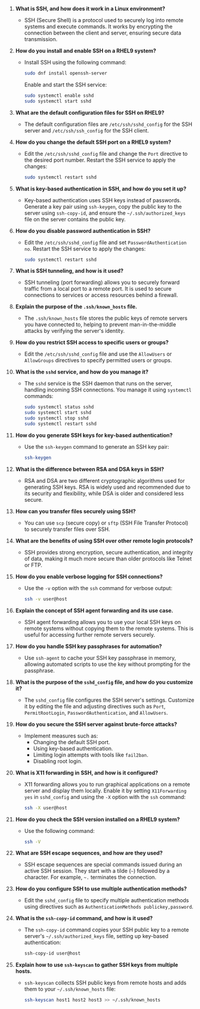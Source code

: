 
1. **What is SSH, and how does it work in a Linux environment?**
   - SSH (Secure Shell) is a protocol used to securely log into remote systems and execute commands. It works by encrypting the connection between the client and server, ensuring secure data transmission.

2. **How do you install and enable SSH on a RHEL9 system?**
   - Install SSH using the following command:
     ```bash
     sudo dnf install openssh-server
     ```
     Enable and start the SSH service:
     ```bash
     sudo systemctl enable sshd
     sudo systemctl start sshd
     ```

3. **What are the default configuration files for SSH on RHEL9?**
   - The default configuration files are `/etc/ssh/sshd_config` for the SSH server and `/etc/ssh/ssh_config` for the SSH client.

4. **How do you change the default SSH port on a RHEL9 system?**
   - Edit the `/etc/ssh/sshd_config` file and change the `Port` directive to the desired port number. Restart the SSH service to apply the changes:
     ```bash
     sudo systemctl restart sshd
     ```

5. **What is key-based authentication in SSH, and how do you set it up?**
   - Key-based authentication uses SSH keys instead of passwords. Generate a key pair using `ssh-keygen`, copy the public key to the server using `ssh-copy-id`, and ensure the `~/.ssh/authorized_keys` file on the server contains the public key.

6. **How do you disable password authentication in SSH?**
   - Edit the `/etc/ssh/sshd_config` file and set `PasswordAuthentication no`. Restart the SSH service to apply the changes:
     ```bash
     sudo systemctl restart sshd
     ```

7. **What is SSH tunneling, and how is it used?**
   - SSH tunneling (port forwarding) allows you to securely forward traffic from a local port to a remote port. It is used to secure connections to services or access resources behind a firewall.

8. **Explain the purpose of the `.ssh/known_hosts` file.**
   - The `.ssh/known_hosts` file stores the public keys of remote servers you have connected to, helping to prevent man-in-the-middle attacks by verifying the server's identity.

9. **How do you restrict SSH access to specific users or groups?**
   - Edit the `/etc/ssh/sshd_config` file and use the `AllowUsers` or `AllowGroups` directives to specify permitted users or groups.

10. **What is the `sshd` service, and how do you manage it?**
    - The `sshd` service is the SSH daemon that runs on the server, handling incoming SSH connections. You manage it using `systemctl` commands:
      ```bash
      sudo systemctl status sshd
      sudo systemctl start sshd
      sudo systemctl stop sshd
      sudo systemctl restart sshd
      ```

11. **How do you generate SSH keys for key-based authentication?**
    - Use the `ssh-keygen` command to generate an SSH key pair:
      ```bash
      ssh-keygen
      ```

12. **What is the difference between RSA and DSA keys in SSH?**
    - RSA and DSA are two different cryptographic algorithms used for generating SSH keys. RSA is widely used and recommended due to its security and flexibility, while DSA is older and considered less secure.

13. **How can you transfer files securely using SSH?**
    - You can use `scp` (secure copy) or `sftp` (SSH File Transfer Protocol) to securely transfer files over SSH.

14. **What are the benefits of using SSH over other remote login protocols?**
    - SSH provides strong encryption, secure authentication, and integrity of data, making it much more secure than older protocols like Telnet or FTP.

15. **How do you enable verbose logging for SSH connections?**
    - Use the `-v` option with the `ssh` command for verbose output:
      ```bash
      ssh -v user@host
      ```

16. **Explain the concept of SSH agent forwarding and its use case.**
    - SSH agent forwarding allows you to use your local SSH keys on remote systems without copying them to the remote systems. This is useful for accessing further remote servers securely.

17. **How do you handle SSH key passphrases for automation?**
    - Use `ssh-agent` to cache your SSH key passphrase in memory, allowing automated scripts to use the key without prompting for the passphrase.

18. **What is the purpose of the `sshd_config` file, and how do you customize it?**
    - The `sshd_config` file configures the SSH server's settings. Customize it by editing the file and adjusting directives such as `Port`, `PermitRootLogin`, `PasswordAuthentication`, and `AllowUsers`.

19. **How do you secure the SSH server against brute-force attacks?**
    - Implement measures such as:
      - Changing the default SSH port.
      - Using key-based authentication.
      - Limiting login attempts with tools like `fail2ban`.
      - Disabling root login.

20. **What is X11 forwarding in SSH, and how is it configured?**
    - X11 forwarding allows you to run graphical applications on a remote server and display them locally. Enable it by setting `X11Forwarding yes` in `sshd_config` and using the `-X` option with the `ssh` command:
      ```bash
      ssh -X user@host
      ```

21. **How do you check the SSH version installed on a RHEL9 system?**
    - Use the following command:
      ```bash
      ssh -V
      ```

22. **What are SSH escape sequences, and how are they used?**
    - SSH escape sequences are special commands issued during an active SSH session. They start with a tilde (`~`) followed by a character. For example, `~.` terminates the connection.

23. **How do you configure SSH to use multiple authentication methods?**
    - Edit the `sshd_config` file to specify multiple authentication methods using directives such as `AuthenticationMethods publickey,password`.

24. **What is the `ssh-copy-id` command, and how is it used?**
    - The `ssh-copy-id` command copies your SSH public key to a remote server's `~/.ssh/authorized_keys` file, setting up key-based authentication:
      ```bash
      ssh-copy-id user@host
      ```

25. **Explain how to use `ssh-keyscan` to gather SSH keys from multiple hosts.**
    - `ssh-keyscan` collects SSH public keys from remote hosts and adds them to your `~/.ssh/known_hosts` file:
      ```bash
      ssh-keyscan host1 host2 host3 >> ~/.ssh/known_hosts
      ```

